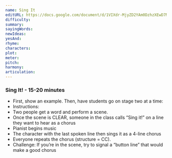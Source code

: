 ```yaml
---
name: Sing It
editURL: https://docs.google.com/document/d/1VIXdr-MjyZD2YAm0DzhzXEwD7MMka0QcB65e5O19EZQ/edit
difficulty: 
summary: 
sayingWords: 
newIdeas: 
yesAnd: 
rhyme: 
characters: 
plot: 
meter: 
pitch: 
harmony: 
articulation: 
---
```


### Sing It\! \- 15-20 minutes

* First, show an example. Then, have students go on stage two at a time:  
* Instructions:  
* Two people get a word and perform a scene.   
* Once the scene is CLEAR, someone in the class calls “Sing it\!” on a line they want to hear as a chorus  
* Pianist begins music  
* The character with the last spoken line then sings it as a 4-line chorus  
* Everyone repeats the chorus (structure \= CC).  
* Challenge: If you’re in the scene, try to signal a “button line” that would make a good chorus

###